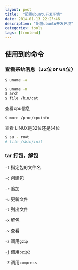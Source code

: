 ```yaml
---
layout: post
title:  "配置ubuntu开发环境"
date: 2014-01-13 22:27:46
description: "配置ubuntu开发环境"
categories: tools
tags: [frontend]
---
```


## 使用到的命令

### 查看系统信息（32位 or 64位）

``` sh
$ uname -a
```

``` sh
$ uname -m
$ arch
$ file /bin/cat
```

查看cpu信息

``` sh
$ more /proc/cpuinfo
```

查看 LINUX是32位还是64位

``` sh
$ su - root
# file /sbin/init
```

### tar 打包，解包

`-f` 指定包的文件名


`-c` 创建包

`-r` 追加

`-u` 更新文件

`-t` 列出文件

`-x` 解包

`-v` 查看


`-z` 调用`gzip`

`-j` 调用`bzip2`

`-Z` 调用`compress`